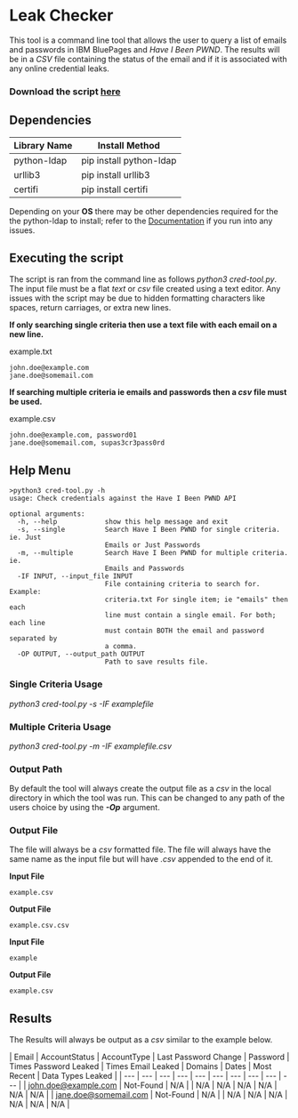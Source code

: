 # Leak Checker

This tool is a command line tool that allows the user to query a list of emails and passwords in IBM BluePages and *Have I Been PWND*. The results will be in a *CSV* file containing the status of the email and if it is associated with any online credential leaks.

### Download the script [here](https://github.com/Savabore/Tools/blob/main/cred-tool.py)

## Dependencies
| Library Name | Install Method |
| --- | --- |
| python-ldap | pip install python-ldap |
| urllib3 | pip install urllib3 |
| certifi | pip install certifi |

Depending on your **OS** there may be other dependencies required for the the python-ldap to install; refer to the [Documentation](https://www.python-ldap.org/en/python-ldap-3.2.0/) if you run into any issues.

## Executing the script
The script is ran from the command line as follows *python3 cred-tool.py*. The input file must be a flat *text*  or *csv* file created using a text editor. Any issues with the script may be due to hidden formatting characters like spaces, return carriages, or extra new lines.

__**If only searching single criteria then use a text file with each email on a new line.**__

example.txt
```
john.doe@example.com
jane.doe@somemail.com
```

__**If searching multiple criteria ie **emails and passwords** then a *csv* file must be used.**__

example.csv
```
john.doe@example.com, password01
jane.doe@somemail.com, supas3cr3pass0rd
```

## Help Menu
```
>python3 cred-tool.py -h
usage: Check credentials against the Have I Been PWND API

optional arguments:
  -h, --help            show this help message and exit
  -s, --single          Search Have I Been PWND for single criteria. ie. Just
                        Emails or Just Passwords
  -m, --multiple        Search Have I Been PWND for multiple criteria. ie.
                        Emails and Passwords
  -IF INPUT, --input_file INPUT
                        File containing criteria to search for. Example:
                        criteria.txt For single item; ie "emails" then each
                        line must contain a single email. For both; each line
                        must contain BOTH the email and password separated by
                        a comma.
  -OP OUTPUT, --output_path OUTPUT
                        Path to save results file.
```

### Single Criteria Usage
*python3 cred-tool.py -s -IF examplefile*

### Multiple Criteria Usage
*python3 cred-tool.py -m -IF examplefile.csv*

### Output Path
By default the tool will always create the output file as a *csv* in the local directory in which the tool was run. This can be changed to any path of the users choice by using the ***-Op*** argument.

### Output File
The file will always be a *csv* formatted file. The file will always have the same name as the input file but will have *.csv* appended to the end of it. 

__**Input File**__
```
example.csv
```
__**Output File**__
```
example.csv.csv
```
__**Input File**__
```
example
```
__**Output File**__
```
example.csv
```
## Results
The Results will always be output as a *csv* similar to the example below.

| Email | AccountStatus	| AccountType | Last Password Change | Password | Times Password Leaked | Times Email Leaked | Domains | Dates | Most Recent | Data Types Leaked |
| --- | --- | --- | --- | --- | --- | --- | --- | --- | --- |
| john.doe@example.com | Not-Found | N/A | | N/A | N/A | N/A | N/A | N/A | N/A |
| jane.doe@somemail.com | Not-Found | N/A | | N/A | N/A | N/A | N/A | N/A | N/A |
